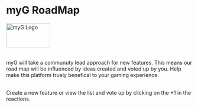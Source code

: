 # myG RoadMap
<img src='https://mygame-media.s3-ap-southeast-2.amazonaws.com/logos/myGame_Logo_black_text.png' alt='myG Logo' width='119' height='67' /> <br><br>

myG will take a communuty lead approach for new features. This means our road map will be influenced by ideas created and voted up by you. Help make this platform truely benefical to your gaming experience. <br><br>

Create a new feature or view the list and vote up by clicking on the +1 in the reactions.


